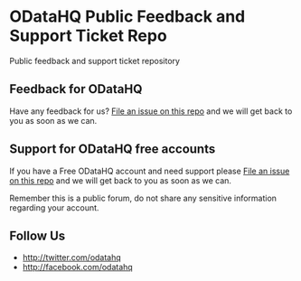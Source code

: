 ODataHQ Public Feedback and Support Ticket Repo
========

Public feedback and support ticket repository

## Feedback for ODataHQ

Have any feedback for us? [File an issue on this repo](https://github.com/odatahq/Feedback/issues/new) and we will get back to you as soon as we can.

## Support for ODataHQ free accounts

If you have a Free ODataHQ account and need support please [File an issue on this repo](https://github.com/odatahq/Feedback/issues/new) and we will get back to you as soon as we can.

Remember this is a public forum, do not share any sensitive information regarding your account.

## Follow Us

+ http://twitter.com/odatahq
+ http://facebook.com/odatahq

